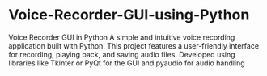 # Voice-Recorder-GUI-using-Python
Voice Recorder GUI in Python  A simple and intuitive voice recording application built with Python. This project features a user-friendly interface for recording, playing back, and saving audio files. Developed using libraries like Tkinter or PyQt for the GUI and pyaudio for audio handling
